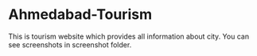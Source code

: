 # Ahmedabad-Tourism
This is tourism website which provides all information about city.
You can see screenshots in screenshot folder.

